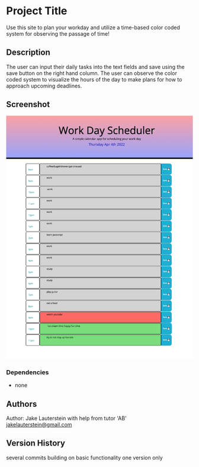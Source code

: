 # Project Title

Use this site to plan your workday and utilize a time-based color coded system for observing the passage of time!

## Description

The user can input their daily tasks into the text fields and save using the save button on the right hand column. The user can observe the color coded system to visualize the hours of the day to make plans for how to approach upcoming deadlines.

## Screenshot


![full-site-screenshot](calendar.png)


### Dependencies

* none

## Authors


Author: Jake Lauterstein with help from tutor 'AB'
jakelauterstein@gmail.com

## Version History

several commits building on basic functionality
one version only



      
       